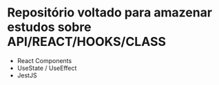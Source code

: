 # Repositório voltado para amazenar estudos sobre API/REACT/HOOKS/CLASS

- React Components
- UseState / UseEffect
- JestJS
